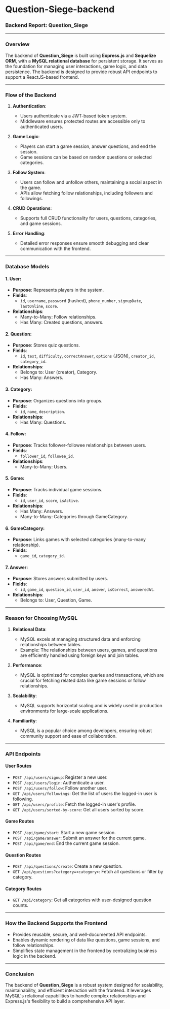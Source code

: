 # Question-Siege-backend


### Backend Report: Question_Siege

---

### **Overview**
The backend of **Question_Siege** is built using **Express.js** and **Sequelize ORM**, with a **MySQL relational database** for persistent storage. It serves as the foundation for managing user interactions, game logic, and data persistence. The backend is designed to provide robust API endpoints to support a ReactJS-based frontend.

---

### **Flow of the Backend**

1. **Authentication**:
   - Users authenticate via a JWT-based token system.
   - Middleware ensures protected routes are accessible only to authenticated users.

2. **Game Logic**:
   - Players can start a game session, answer questions, and end the session.
   - Game sessions can be based on random questions or selected categories.

3. **Follow System**:
   - Users can follow and unfollow others, maintaining a social aspect in the game.
   - APIs allow fetching follow relationships, including followers and followings.

4. **CRUD Operations**:
   - Supports full CRUD functionality for users, questions, categories, and game sessions.

5. **Error Handling**:
   - Detailed error responses ensure smooth debugging and clear communication with the frontend.

---

### **Database Models**

#### 1. **User**:
- **Purpose**: Represents players in the system.
- **Fields**: 
  - `id`, `username`, `password` (hashed), `phone_number`, `signupDate`, `lastOnline`, `score`.
- **Relationships**:
  - Many-to-Many: Follow relationships.
  - Has Many: Created questions, answers.

#### 2. **Question**:
- **Purpose**: Stores quiz questions.
- **Fields**: 
  - `id`, `text`, `difficulty`, `correctAnswer`, `options` (JSON), `creator_id`, `category_id`.
- **Relationships**:
  - Belongs to: User (creator), Category.
  - Has Many: Answers.

#### 3. **Category**:
- **Purpose**: Organizes questions into groups.
- **Fields**: 
  - `id`, `name`, `description`.
- **Relationships**:
  - Has Many: Questions.

#### 4. **Follow**:
- **Purpose**: Tracks follower-followee relationships between users.
- **Fields**: 
  - `follower_id`, `followee_id`.
- **Relationships**:
  - Many-to-Many: Users.

#### 5. **Game**:
- **Purpose**: Tracks individual game sessions.
- **Fields**: 
  - `id`, `user_id`, `score`, `isActive`.
- **Relationships**:
  - Has Many: Answers.
  - Many-to-Many: Categories through GameCategory.

#### 6. **GameCategory**:
- **Purpose**: Links games with selected categories (many-to-many relationship).
- **Fields**: 
  - `game_id`, `category_id`.

#### 7. **Answer**:
- **Purpose**: Stores answers submitted by users.
- **Fields**: 
  - `id`, `game_id`, `question_id`, `user_id`, `answer`, `isCorrect`, `answeredAt`.
- **Relationships**:
  - Belongs to: User, Question, Game.

---

### **Reason for Choosing MySQL**

1. **Relational Data**:
   - MySQL excels at managing structured data and enforcing relationships between tables.
   - Example: The relationships between users, games, and questions are efficiently handled using foreign keys and join tables.

2. **Performance**:
   - MySQL is optimized for complex queries and transactions, which are crucial for fetching related data like game sessions or follow relationships.

3. **Scalability**:
   - MySQL supports horizontal scaling and is widely used in production environments for large-scale applications.

4. **Familiarity**:
   - MySQL is a popular choice among developers, ensuring robust community support and ease of collaboration.

---

### **API Endpoints**

#### **User Routes**
- `POST /api/users/signup`: Register a new user.
- `POST /api/users/login`: Authenticate a user.
- `POST /api/users/follow`: Follow another user.
- `GET /api/users/followings`: Get the list of users the logged-in user is following.
- `GET /api/users/profile`: Fetch the logged-in user's profile.
- `GET /api/users/sorted-by-score`: Get all users sorted by score.

#### **Game Routes**
- `POST /api/game/start`: Start a new game session.
- `POST /api/game/answer`: Submit an answer for the current game.
- `POST /api/game/end`: End the current game session.

#### **Question Routes**
- `POST /api/questions/create`: Create a new question.
- `GET /api/questions?category=<category>`: Fetch all questions or filter by category.

#### **Category Routes**
- `GET /api/category`: Get all categories with user-designed question counts.

---

### **How the Backend Supports the Frontend**
- Provides reusable, secure, and well-documented API endpoints.
- Enables dynamic rendering of data like questions, game sessions, and follow relationships.
- Simplifies state management in the frontend by centralizing business logic in the backend.

---

### **Conclusion**
The backend of **Question_Siege** is a robust system designed for scalability, maintainability, and efficient interaction with the frontend. It leverages MySQL's relational capabilities to handle complex relationships and Express.js's flexibility to build a comprehensive API layer.
